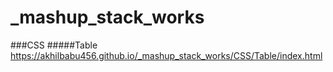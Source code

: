 # _mashup_stack_works

###CSS
#####Table
https://akhilbabu456.github.io/_mashup_stack_works/CSS/Table/index.html
